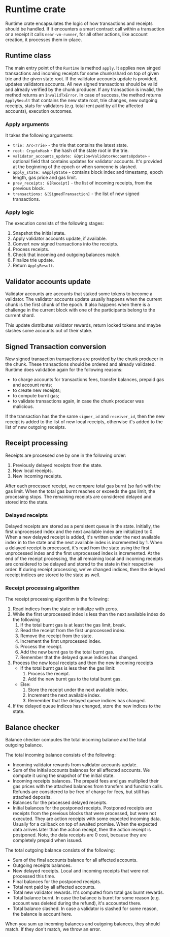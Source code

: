 # Runtime crate

Runtime crate encapsulates the logic of how transactions and receipts should be handled. If it encounters
a smart contract call within a transaction or a receipt it calls `near-vm-runner`, for all other actions, like account
creation, it processes them in-place.

## Runtime class

The main entry point of the `Runtime` is method `apply`. 
It applies new singed transactions and incoming receipts for some chunk/shard on top of
given trie and the given state root.
If the validator accounts update is provided, updates validators accounts.
All new signed transactions should be valid and already verified by the chunk producer.
If any transaction is invalid, the method returns an `InvalidTxError`.
In case of success, the method returns `ApplyResult` that contains the new state root, trie changes,
new outgoing receipts, stats for validators (e.g. total rent paid by all the affected accounts),
execution outcomes.

### Apply arguments

It takes the following arguments:
- `trie: Arc<Trie>` - the trie that contains the latest state.
- `root: CryptoHash` - the hash of the state root in the trie. 
- `validator_accounts_update: &Option<ValidatorAccountsUpdate>` - optional field that contains updates for validator accounts.
It's provided at the beginning of the epoch or when someone is slashed.
- `apply_state: &ApplyState` - contains block index and timestamp, epoch length, gas price and gas limit. 
- `prev_receipts: &[Receipt]` - the list of incoming receipts, from the previous block.
- `transactions: &[SignedTransaction]` - the list of new signed transactions.

### Apply logic

The execution consists of the following stages:
1. Snapshot the initial state.
1. Apply validator accounts update, if available.
1. Convert new signed transactions into the receipts.
1. Process receipts.
1. Check that incoming and outgoing balances match.
1. Finalize trie update.
1. Return `ApplyResult`.

## Validator accounts update

Validator accounts are accounts that staked some tokens to become a validator.
The validator accounts update usually happens when the current chunk is the first chunk of the epoch.
It also happens when there is a challenge in the current block with one of the participants belong to the current shard.

This update distributes validator rewards, return locked tokens and maybe slashes some accounts out of their stake.

## Signed Transaction conversion

New signed transaction transactions are provided by the chunk producer in the chunk. These transactions should be ordered and already validated.
Runtime does validation again for the following reasons:
- to charge accounts for transactions fees, transfer balances, prepaid gas and account rents;
- to create new receipts;
- to compute burnt gas;
- to validate transactions again, in case the chunk producer was malicious.

If the transaction has the the same `signer_id` and `receiver_id`, then the new receipt is added to the list of new local receipts, 
otherwise it's added to the list of new outgoing receipts.

## Receipt processing

Receipts are processed one by one in the following order:
1. Previously delayed receipts from the state.
1. New local receipts.
1. New incoming receipts.

After each processed receipt, we compare total gas burnt (so far) with the gas limit.
When the total gas burnt reaches or exceeds the gas limit, the processing stops.
The remaining receipts are considered delayed and stored into the state.

### Delayed receipts

Delayed receipts are stored as a persistent queue in the state.
Initially, the first unprocessed index and the next available index are initialized to 0.
When a new delayed receipt is added, it's written under the next available index in to the state and the next available index is incremented by 1.
When a delayed receipt is processed, it's read from the state using the first unprocessed index and the first unprocessed index is incremented.
At the end of the receipt processing, the all remaining local and incoming receipts are considered to be delayed and stored to the state in their respective order.
If during receipt processing, we've changed indices, then the delayed receipt indices are stored to the state as well.

### Receipt processing algorithm

The receipt processing algorithm is the following:
1. Read indices from the state or initialize with zeros.
1. While the first unprocessed index is less than the next available index do the following
    1. If the total burnt gas is at least the gas limit, break.
    1. Read the receipt from the first unprocessed index.
    1. Remove the receipt from the state.
    1. Increment the first unprocessed index.
    1. Process the receipt.
    1. Add the new burnt gas to the total burnt gas.
    1. Remember that the delayed queue indices has changed.
1. Process the new local receipts and then the new incoming receipts
    - If the total burnt gas is less then the gas limit:
        1. Process the receipt.
        1. Add the new burnt gas to the total burnt gas.
    - Else:
        1. Store the receipt under the next available index.
        1. Increment the next available index.
        1. Remember that the delayed queue indices has changed.
1. If the delayed queue indices has changed, store the new indices to the state.
         

## Balance checker

Balance checker computes the total incoming balance and the total outgoing balance.

The total incoming balance consists of the following:
- Incoming validator rewards from validator accounts update.
- Sum of the initial accounts balances for all affected accounts. We compute it using the snapshot of the initial state.
- Incoming receipts balances. The prepaid fees and gas multiplied their gas prices with the attached balances from transfers and function calls.
Refunds are considered to be free of charge for fees, but still has attached deposits.
- Balances for the processed delayed receipts.
- Initial balances for the postponed receipts. Postponed receipts are receipts from the previous blocks that were processed, but were not executed.
They are action receipts with some expected incoming data. Usually for a callback on top of awaited promise.
When the expected data arrives later than the action receipt, then the action receipt is postponed.
Note, the data receipts are 0 cost, because they are completely prepaid when issued. 

The total outgoing balance consists of the following:
- Sum of the final accounts balance for all affected accounts.
- Outgoing receipts balances.
- New delayed receipts. Local and incoming receipts that were not processed this time.
- Final balances for the postponed receipts.
- Total rent paid by all affected accounts.
- Total new validator rewards. It's computed from total gas burnt rewards.
- Total balance burnt. In case the balance is burnt for some reason (e.g. account was deleted during the refund), it's accounted there.
- Total balance slashed. In case a validator is slashed for some reason, the balance is account here.

When you sum up incoming balances and outgoing balances, they should match.
If they don't match, we throw an error.


